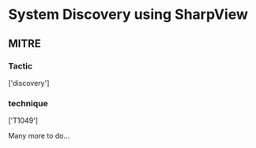 # System Discovery using SharpView

## MITRE

### Tactic
['discovery']

### technique
['T1049']

Many more to do...
